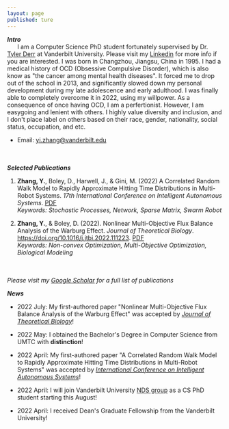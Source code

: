 ```yaml
---
layout: page
published: ture
---
```

***Intro***  
&nbsp;&nbsp;&nbsp;&nbsp;&nbsp;&nbsp;I am a Computer Science PhD student fortunately supervised by Dr. [Tyler Derr](https://tylersnetwork.github.io/) at Vanderbilt University. Please visit my [Linkedin](https://www.linkedin.com/in/yi-marcel-zhang/) for more info if you are interested. I was born in Changzhou, Jiangsu, China in 1995. I had a medical history of OCD (Obsessive Compulsive Disorder), which is also know as "the cancer among mental health diseases". It forced me to drop out of the school in 2013, and significantly slowed down my personal development during my late adolescence and early adulthood. I was finally able to completely overcome it in 2022, using my willpower. As a consequence of once having OCD, I am a perfertionist. However, I am easygoing and lenient with others. I highly value diversity and inclusion, and I don't place label on others based on their race, gender, nationality, social status, occupation, and etc.

- Email: <yi.zhang@vanderbilt.edu>
&nbsp;&nbsp;&nbsp;&nbsp;&nbsp;&nbsp;&nbsp;&nbsp;&nbsp;&nbsp;&nbsp;&nbsp;&nbsp;&nbsp;&nbsp;&nbsp;&nbsp;&nbsp;&nbsp;&nbsp;&nbsp;&nbsp;&nbsp;&nbsp;&nbsp;&nbsp;&nbsp;&nbsp;&nbsp;&nbsp;&nbsp;&nbsp;&nbsp;&nbsp;&nbsp;&nbsp;&nbsp;&nbsp;&nbsp;&nbsp;&nbsp;&nbsp;&nbsp;&nbsp;&nbsp;&nbsp;&nbsp;&nbsp;&nbsp;&nbsp;&nbsp;&nbsp;&nbsp;&nbsp;&nbsp;&nbsp;&nbsp;&nbsp;&nbsp;&nbsp;&nbsp;&nbsp;&nbsp;&nbsp;&nbsp;&nbsp;&nbsp;&nbsp;&nbsp;&nbsp;&nbsp;&nbsp;&nbsp;&nbsp;&nbsp;&nbsp;&nbsp;&nbsp;&nbsp;&nbsp;&nbsp;&nbsp;&nbsp;&nbsp;&nbsp;&nbsp;&nbsp;&nbsp;&nbsp;&nbsp;&nbsp;&nbsp;&nbsp;&nbsp;&nbsp;&nbsp;&nbsp;&nbsp;&nbsp;&nbsp;&nbsp;&nbsp;&nbsp;&nbsp;&nbsp;&nbsp;&nbsp;&nbsp;&nbsp;&nbsp;&nbsp;&nbsp;&nbsp;&nbsp;&nbsp;&nbsp;&nbsp;&nbsp;&nbsp;&nbsp;&nbsp;&nbsp;&nbsp;&nbsp;&nbsp;&nbsp;&nbsp;&nbsp;&nbsp;&nbsp;&nbsp;&nbsp;&nbsp;&nbsp;&nbsp;&nbsp;&nbsp;&nbsp;&nbsp;


***Selected Publications***
1. **Zhang, Y.**, Boley, D., Harwell, J., & Gini, M. (2022) A Correlated Random Walk Model to Rapidly Approximate Hitting Time Distributions in Multi-Robot Systems. *17th International Conference on Intelligent Autonomous Systems*. [PDF](https://yizhan2854.github.io/swarmrobot.pdf)  
*Keywords: Stochastic Processes, Network, Sparse Matrix, Swarm Robot*

2. **Zhang, Y.**, & Boley, D. (2022). Nonlinear Multi-Objective Flux Balance Analysis of the Warburg Effect. *Journal of Theoretical Biology*. https://doi.org/10.1016/j.jtbi.2022.111223. [PDF](https://yizhan2854.github.io/biooptimization.pdf)  
*Keywords: Non-convex Optimization, Multi-Objective Optimization, Biological Modeling*
&nbsp;&nbsp;&nbsp;&nbsp;&nbsp;&nbsp;&nbsp;&nbsp;&nbsp;&nbsp;&nbsp;&nbsp;&nbsp;&nbsp;&nbsp;&nbsp;&nbsp;&nbsp;&nbsp;&nbsp;&nbsp;&nbsp;&nbsp;&nbsp;&nbsp;&nbsp;&nbsp;&nbsp;&nbsp;&nbsp;&nbsp;&nbsp;&nbsp;&nbsp;&nbsp;&nbsp;&nbsp;&nbsp;&nbsp;&nbsp;&nbsp;&nbsp;&nbsp;&nbsp;&nbsp;&nbsp;&nbsp;&nbsp;&nbsp;&nbsp;&nbsp;&nbsp;&nbsp;&nbsp;&nbsp;&nbsp;&nbsp;&nbsp;&nbsp;&nbsp;&nbsp;&nbsp;&nbsp;&nbsp;&nbsp;&nbsp;&nbsp;&nbsp;&nbsp;&nbsp;&nbsp;&nbsp;&nbsp;&nbsp;&nbsp;&nbsp;&nbsp;&nbsp;&nbsp;&nbsp;&nbsp;&nbsp;&nbsp;&nbsp;&nbsp;&nbsp;&nbsp;&nbsp;&nbsp;&nbsp;&nbsp;&nbsp;&nbsp;&nbsp;&nbsp;&nbsp;&nbsp;&nbsp;&nbsp;&nbsp;&nbsp;&nbsp;&nbsp;&nbsp;&nbsp;&nbsp;&nbsp;&nbsp;&nbsp;&nbsp;&nbsp;&nbsp;&nbsp;&nbsp;&nbsp;&nbsp;&nbsp;&nbsp;&nbsp;&nbsp;&nbsp;&nbsp;&nbsp;&nbsp;&nbsp;&nbsp;&nbsp;&nbsp;&nbsp;&nbsp;&nbsp;&nbsp;&nbsp;&nbsp;&nbsp;&nbsp;&nbsp;&nbsp;&nbsp;

*Please visit my [Google Scholar](https://scholar.google.com/citations?user=bl2VyuYAAAAJ&hl=en) for a full list of publications*

***News***  
- 2022 July: My first-authored paper "Nonlinear Multi-Objective Flux Balance Analysis of the Warburg Effect" was accepted by *[Journal of Theoretical Biology](https://www.journals.elsevier.com/journal-of-theoretical-biology)*!

- 2022 May: I obtained the Bachelor's Degree in Computer Science from UMTC with **distinction**!

- 2022 April: My first-authored paper "A Correlated Random Walk Model to Rapidly Approximate Hitting Time Distributions in Multi-Robot Systems" was accepted by *[International Conference on Intelligent Autonomous Systems](https://www.ias-17.org/)*!

- 2022 April: I will join Vanderbilt University [NDS group](https://nds-vu.github.io/) as a CS PhD student starting this August!

- 2022 April: I received Dean's Graduate Fellowship from the Vanderbilt University!
&nbsp;&nbsp;&nbsp;&nbsp;&nbsp;&nbsp;&nbsp;&nbsp;&nbsp;&nbsp;&nbsp;&nbsp;&nbsp;&nbsp;&nbsp;&nbsp;&nbsp;&nbsp;&nbsp;&nbsp;&nbsp;&nbsp;&nbsp;&nbsp;&nbsp;&nbsp;&nbsp;&nbsp;&nbsp;&nbsp;&nbsp;&nbsp;&nbsp;&nbsp;&nbsp;&nbsp;&nbsp;&nbsp;&nbsp;&nbsp;&nbsp;&nbsp;&nbsp;&nbsp;&nbsp;&nbsp;&nbsp;&nbsp;&nbsp;&nbsp;&nbsp;&nbsp;&nbsp;&nbsp;&nbsp;&nbsp;&nbsp;&nbsp;&nbsp;&nbsp;&nbsp;&nbsp;&nbsp;&nbsp;&nbsp;&nbsp;&nbsp;&nbsp;&nbsp;&nbsp;&nbsp;&nbsp;&nbsp;&nbsp;&nbsp;&nbsp;&nbsp;&nbsp;&nbsp;&nbsp;&nbsp;&nbsp;&nbsp;&nbsp;&nbsp;&nbsp;&nbsp;&nbsp;&nbsp;&nbsp;&nbsp;&nbsp;&nbsp;&nbsp;&nbsp;&nbsp;&nbsp;&nbsp;&nbsp;&nbsp;&nbsp;&nbsp;&nbsp;&nbsp;&nbsp;&nbsp;&nbsp;&nbsp;&nbsp;&nbsp;&nbsp;&nbsp;&nbsp;&nbsp;&nbsp;&nbsp;&nbsp;&nbsp;&nbsp;&nbsp;&nbsp;&nbsp;&nbsp;&nbsp;&nbsp;&nbsp;&nbsp;&nbsp;&nbsp;&nbsp;&nbsp;&nbsp;&nbsp;&nbsp;&nbsp;&nbsp;&nbsp;&nbsp;&nbsp;









